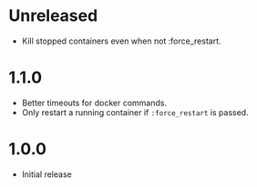 # Unreleased

* Kill stopped containers even when not :force_restart.

# 1.1.0

* Better timeouts for docker commands.
* Only restart a running container if `:force_restart` is passed.

# 1.0.0

* Initial release
